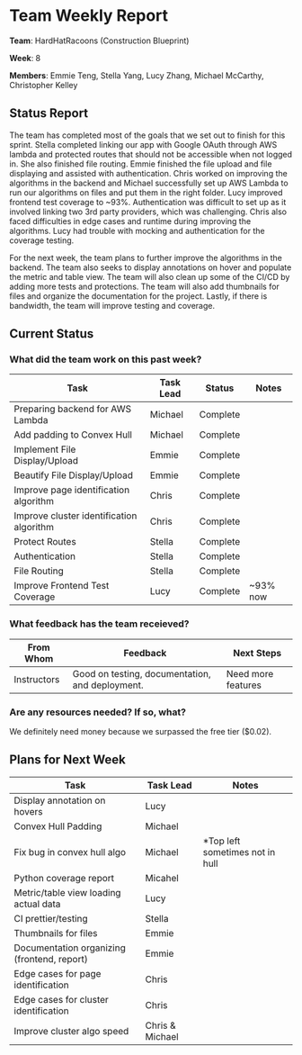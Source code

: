# Team Weekly Report

**Team**: HardHatRacoons (Construction Blueprint)

**Week**: 8

**Members**: Emmie Teng, Stella Yang, Lucy Zhang, Michael McCarthy, Christopher Kelley 


## Status Report

The team has completed most of the goals that we set out to finish for this sprint. Stella completed linking our app with Google OAuth through AWS lambda and protected routes that should not be accessible when not logged in. She also finished file routing. Emmie finished the file upload and file displaying and assisted with authentication. Chris worked on improving the algorithms in the backend and Michael successfully set up AWS Lambda to run our algorithms on files and put them in the right folder. Lucy improved frontend test coverage to ~93%. Authentication was difficult to set up as it involved linking two 3rd party providers, which was challenging. Chris also faced difficulties in edge cases and runtime during improving the algorithms. Lucy had trouble with mocking and authentication for the coverage testing. 

For the next week, the team plans to further improve the algorithms in the backend. The team also seeks to display annotations on hover and populate the metric and table view. The team will also clean up some of the CI/CD by adding more tests and protections. The team will also add thumbnails for files and organize the documentation for the project. Lastly, if there is bandwidth, the team will improve testing and coverage.

## Current Status

### What did the team work on this past week?

| Task                                     | Task Lead | Status   | Notes    |
| -----------------------------------------| --------- | -------- | -------- |
| Preparing backend for AWS Lambda         | Michael   | Complete |          |
| Add padding to Convex Hull               | Michael   | Complete |          |
| Implement File Display/Upload            | Emmie     | Complete |          |
| Beautify File Display/Upload             | Emmie     | Complete |          |
| Improve page identification algorithm    | Chris     | Complete |          |
| Improve cluster identification algorithm | Chris     | Complete |          | 
| Protect Routes                           | Stella    | Complete |          |
| Authentication                           | Stella    | Complete |          |
| File Routing                             | Stella    | Complete |          |
| Improve Frontend Test Coverage           | Lucy      | Complete | ~93% now | 

### What feedback has the team receieved?

| From Whom   | Feedback                                        | Next Steps         |
| ----------- | ----------------------------------------------- | ------------------ |
| Instructors | Good on testing, documentation, and deployment. | Need more features |

### Are any resources needed? If so, what?
We definitely need money because we surpassed the free tier ($0.02).

## Plans for Next Week

| Task                                        | Task Lead       | Notes                           |
| ------------------------------------------- | --------------- | ------------------------------- |
| Display annotation on hovers                | Lucy            |                                 | 
| Convex Hull Padding                         | Michael         |                                 | 
| Fix bug in convex hull algo                 | Michael         | *Top left sometimes not in hull | 
| Python coverage report                      | Micahel         |                                 | 
| Metric/table view loading actual data       | Lucy            |                                 | 
| CI prettier/testing                         | Stella          |                                 |
| Thumbnails for files                        | Emmie           |                                 | 
| Documentation organizing (frontend, report) | Emmie           |                                 |
| Edge cases for page identification          | Chris           |                                 | 
| Edge cases for cluster identification       | Chris           |                                 | 
| Improve cluster algo speed                  | Chris & Michael |                                 |


